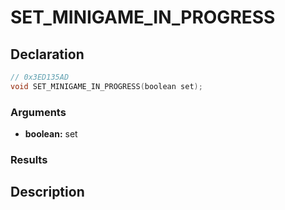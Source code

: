 # SET_MINIGAME_IN_PROGRESS

## Declaration
```cpp
// 0x3ED135AD
void SET_MINIGAME_IN_PROGRESS(boolean set);
```

### Arguments
- **boolean:** set

### Results

## Description
